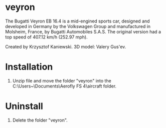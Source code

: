 # veyron
The Bugatti Veyron EB 16.4 is a mid-engined sports car, designed and developed in Germany by the Volkswagen Group and manufactured in Molsheim, France, by Bugatti Automobiles S.A.S. The original version had a top speed of 407.12 km/h (252.97 mph).

Created by Krzysztof Kaniewski. 
3D model: Valery Gus'ev. 

# Installation

1. Unzip file and move the folder "veyron" into the C:\Users\~\Documents\Aerofly FS 4\aircraft folder.

# Uninstall

1. Delete the folder "veyron".